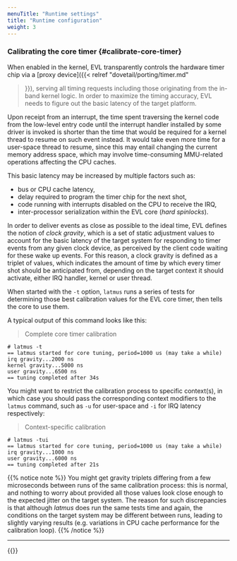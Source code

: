 ```yaml
---
menuTitle: "Runtime settings"
title: "Runtime configuration"
weight: 3
---
```


### Calibrating the core timer {#calibrate-core-timer}

When enabled in the kernel, EVL transparently controls the hardware
timer chip via a [proxy device]({{< relref "dovetail/porting/timer.md"
>}}), serving all timing requests including those originating from the
in-band kernel logic. In order to maximize the timing accuracy, EVL
needs to figure out the basic latency of the target platform.

Upon receipt from an interrupt, the time spent traversing the kernel
code from the low-level entry code until the interrupt handler
installed by some driver is invoked is shorter than the time that
would be required for a kernel thread to resume on such event
instead. It would take even more time for a user-space thread to
resume, since this may entail changing the current memory address
space, which may involve time-consuming MMU-related operations
affecting the CPU caches.

This basic latency may be increased by multiple factors such as:

- bus or CPU cache latency,
- delay required to program the timer chip for the next shot,
- code running with interrupts disabled on the CPU to receive the IRQ,
- inter-processor serialization within the EVL core (_hard spinlocks_).

In order to deliver events as close as possible to the ideal time, EVL
defines the notion of _clock gravity_, which is a set of static
adjustment values to account for the basic latency of the target
system for responding to timer events from any given clock device, as
perceived by the client code waiting for these wake up events. For
this reason, a clock gravity is defined as a triplet of values, which
indicates the amount of time by which every timer shot should be
anticipated from, depending on the target context it should activate,
either IRQ handler, kernel or user thread.

When started with the `-t` option, `latmus` runs a series of tests for
determining those best calibration values for the EVL core timer, then
tells the core to use them.

A typical output of this command looks like this:

> Complete core timer calibration
```
# latmus -t
== latmus started for core tuning, period=1000 us (may take a while)
irq gravity...2000 ns
kernel gravity...5000 ns
user gravity...6500 ns
== tuning completed after 34s
```

You might want to restrict the calibration process to specific
context(s), in which case you should pass the corresponding context
modifiers to the `latmus` command, such as `-u` for user-space and
`-i` for IRQ latency respectively:

> Context-specific calibration
```
# latmus -tui
== latmus started for core tuning, period=1000 us (may take a while)
irq gravity...1000 ns
user gravity...6000 ns
== tuning completed after 21s
```

{{% notice note %}}
You might get gravity triplets differing from a few microseconds
between runs of the same calibration process: this is normal, and
nothing to worry about provided all those values look close enough to
the expected jitter on the target system. The reason for such
discrepancies is that although _latmus_ does run the same tests time
and again, the conditions on the target system may be different
between runs, leading to slightly varying results (e.g. variations in
CPU cache performance for the calibration loop).
{{% /notice %}}

---

{{<lastmodified>}}
